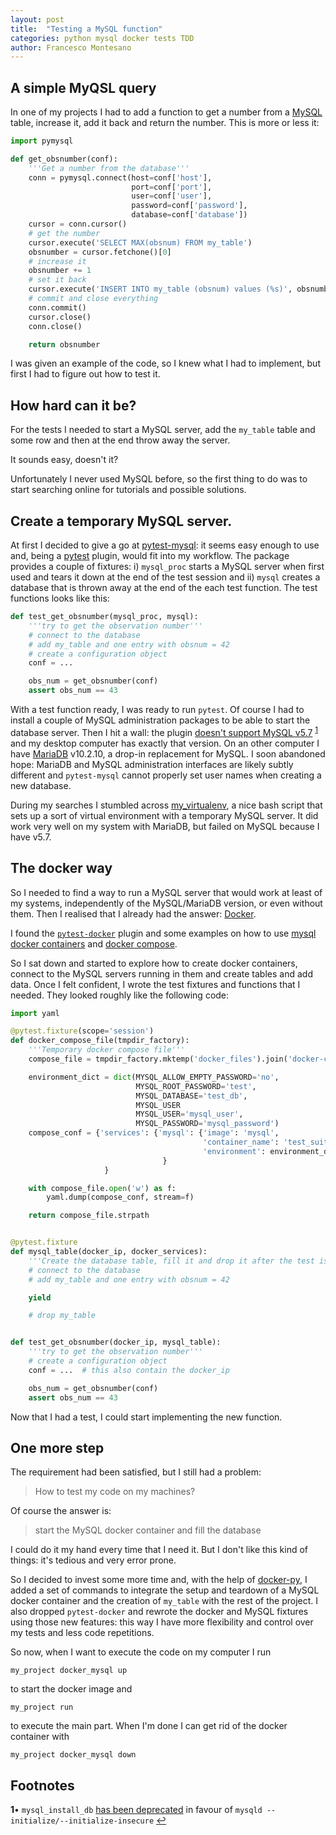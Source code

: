 ```yaml
---
layout: post
title:  "Testing a MySQL function"
categories: python mysql docker tests TDD
author: Francesco Montesano
---
```


## A simple MyQSL query

In one of my projects I had to add a function to get a number from a
[MySQL](https://www.mysql.com/) table, increase it, add it back and return the
number. This is more or less it:

```python
import pymysql

def get_obsnumber(conf):
    '''Get a number from the database'''
    conn = pymysql.connect(host=conf['host'],
                           port=conf['port'],
                           user=conf['user'],
                           password=conf['password'],
                           database=conf['database'])
    cursor = conn.cursor()
    # get the number
    cursor.execute('SELECT MAX(obsnum) FROM my_table')
    obsnumber = cursor.fetchone()[0]
    # increase it
    obsnumber += 1
    # set it back
    cursor.execute('INSERT INTO my_table (obsnum) values (%s)', obsnumber)
    # commit and close everything
    conn.commit()
    cursor.close()
    conn.close()

    return obsnumber
```

I was given an example of the code, so I knew what I had to implement, but first
I had to figure out how to test it.

## How hard can it be?

For the tests I needed to start a MySQL server, add the ``my_table`` table and
some row and then at the end throw away the server.

It sounds easy, doesn't it?

Unfortunately I never used MySQL before, so the first thing to do was to start
searching online for tutorials and possible solutions. 

## Create a temporary MySQL server.

At first I decided to give a go at
[pytest-mysql](https://github.com/ClearcodeHQ/pytest-mysql): it seems easy
enough to use and, being a [pytest](https://docs.pytest.org) plugin, would fit
into my workflow. The package provides a couple of fixtures: i) ``mysql_proc``
starts a MySQL server when first used and tears it down at the end of the test
session and ii) ``mysql`` creates a database that is thrown away at the end of
the each test function. The test functions looks like this:

```python
def test_get_obsnumber(mysql_proc, mysql):
    '''try to get the observation number'''
    # connect to the database
    # add my_table and one entry with obsnum = 42
    # create a configuration object
    conf = ...

    obs_num = get_obsnumber(conf)
    assert obs_num == 43
```

With a test function ready, I was ready to run ``pytest``. Of course I had to
install a couple of MySQL administration packages to be able to start the
database server. Then I hit a wall: the plugin [doesn't support MySQL
v5.7](https://github.com/ClearcodeHQ/pytest-mysql/pull/) <sup
id="a1">[1](#f1)</sup> and my desktop computer has exactly that version. On an
other computer I have [MariaDB]() v10.2.10, a drop-in replacement for MySQL. I
soon abandoned hope: MariaDB and MySQL administration interfaces are likely
subtly different and ``pytest-mysql`` cannot properly set user names when
creating a new database.

During my searches I stumbled across
[my_virtualenv](https://github.com/evgeni/my_virtualenv), a nice bash script
that sets up a sort of virtual environment with a temporary MySQL server. It
did work very well on my system with MariaDB, but failed on MySQL because I have
v5.7.

## The docker way

So I needed to find a way to run a MySQL server that would work at least of my
systems, independently of the MySQL/MariaDB version, or even without them. Then
I realised that I already had the answer: [Docker](https://docker.com).

I found the
[``pytest-docker``](https://github.com/AndreLouisCaron/pytest-docker) plugin and
some examples on how to use [mysql docker
containers](https://severalnines.com/blog/mysql-docker-containers-understanding-basics)
and [docker
compose](https://github.com/bossbossk20/docker-compose-mysql/blob/master/docker-compose.yml).

So I sat down and started to explore how to create docker containers, connect to
the MySQL servers running in them and create tables and add data. Once I felt
confident, I wrote the test fixtures and functions that I needed. They looked
roughly like the following code:

```python
import yaml

@pytest.fixture(scope='session')
def docker_compose_file(tmpdir_factory):
    '''Temporary docker compose file'''
    compose_file = tmpdir_factory.mktemp('docker_files').join('docker-compose.yml')

    environment_dict = dict(MYSQL_ALLOW_EMPTY_PASSWORD='no',
                            MYSQL_ROOT_PASSWORD='test',
                            MYSQL_DATABASE='test_db',
                            MYSQL_USER
                            MYSQL_USER='mysql_user',
                            MYSQL_PASSWORD='mysql_password')
    compose_conf = {'services': {'mysql': {'image': 'mysql',
                                           'container_name': 'test_suite',
                                           'environment': environment_dict}
                                  }
                     }

    with compose_file.open('w') as f:
        yaml.dump(compose_conf, stream=f)

    return compose_file.strpath


@pytest.fixture
def mysql_table(docker_ip, docker_services):
    '''Create the database table, fill it and drop it after the test is done'''
    # connect to the database
    # add my_table and one entry with obsnum = 42

    yield

    # drop my_table


def test_get_obsnumber(docker_ip, mysql_table):
    '''try to get the observation number'''
    # create a configuration object
    conf = ...  # this also contain the docker_ip

    obs_num = get_obsnumber(conf)
    assert obs_num == 43
```

Now that I had a test, I could start implementing the new function.

## One more step

The requirement had been satisfied, but I still had a problem:

> How to test my code on my machines?

Of course the answer is: 

> start the MySQL docker container and fill the database

I could do it my hand every time that I need it. But I don't like this kind of
things: it's tedious and very error prone.

So I decided to invest some more time and, with the help of
[docker-py](https://docker-py.readthedocs.io/), I added a set of commands to
integrate the setup and teardown of a MySQL docker container and the creation of
``my_table`` with the rest of the project. I also dropped ``pytest-docker`` and
rewrote the docker and MySQL fixtures using those new features: this way I have
more flexibility and control over my tests and less code repetitions.

So now, when I want to execute the code on my computer I run

    my_project docker_mysql up

to start the docker image and

    my_project run

to execute the main part. When I'm done I can get rid of the docker container
with

    my_project docker_mysql down

## Footnotes

<b id="f1">1</b>&bull; ``mysql_install_db`` [has been
deprecated](https://dev.mysql.com/doc/refman/5.7/en/mysql-install-db.html) in
favour of ``mysqld --initialize/--initialize-insecure`` [↩](#a1)
